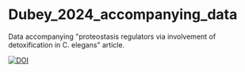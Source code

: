 # Dubey_2024_accompanying_data
 
Data accompanying "proteostasis regulators via involvement of detoxification in C. elegans" article.

[![DOI](https://zenodo.org/badge/DOI/10.5281/zenodo.11260154.svg)](https://doi.org/10.5281/zenodo.11260154)
